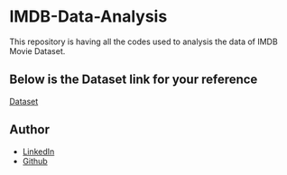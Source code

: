 # IMDB-Data-Analysis

This repository is having all the codes used to analysis the data of IMDB Movie Dataset.

## Below is the Dataset link for your reference 

[Dataset](https://www.kaggle.com/datasets/ashishjangra27/imdb-movies-dataset)

## Author

- [LinkedIn](https://www.linkedin.com/in/rishikesh-jagadale-331812207/)
- [Github](https://github.com/rissh)
